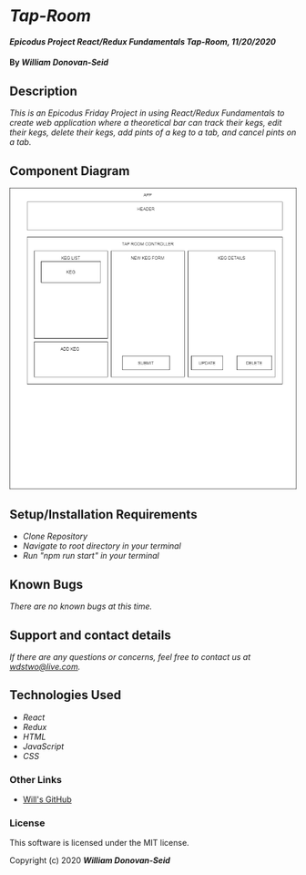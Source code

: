 # _Tap-Room_

#### _Epicodus Project React/Redux Fundamentals Tap-Room, 11/20/2020_

#### By _**William Donovan-Seid**_

## Description

_This is an Epicodus Friday Project in using React/Redux Fundamentals to create web application where a theoretical bar can track their kegs, edit their kegs, delete their kegs, add pints of a keg to a tab, and cancel pints on a tab._

## Component Diagram

![Diagram image](./Tap-Room_Component_Diagram.png)

## Setup/Installation Requirements

* _Clone Repository_
* _Navigate to root directory in your terminal_
* _Run "npm run start" in your terminal_

## Known Bugs

_There are no known bugs at this time._

## Support and contact details

_If there are any questions or concerns, feel free to contact us at wdstwo@live.com._

## Technologies Used

* _React_
* _Redux_
* _HTML_
* _JavaScript_
* _CSS_

### Other Links

* [Will's GitHub](https://github.com/wdonovanseid)

### License

This software is licensed under the MIT license.

Copyright (c) 2020 **_William Donovan-Seid_**